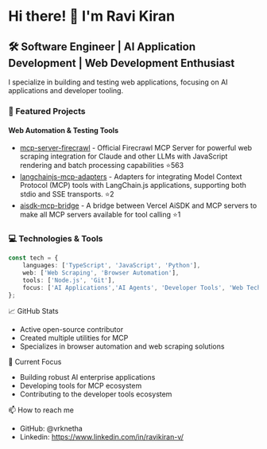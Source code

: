 # Hi there! 👋 I'm Ravi Kiran

## 🛠️ Software Engineer | AI Application Development | Web Development Enthusiast

I specialize in building and testing web applications, focusing on AI applications and developer tooling. 

### 🔭 Featured Projects

#### Web Automation & Testing Tools
- [mcp-server-firecrawl](https://github.com/mendableai/firecrawl-mcp-server) - Official Firecrawl MCP Server for powerful web scraping integration for Claude and other LLMs with JavaScript rendering and batch processing capabilities ⭐563
- [langchainjs-mcp-adapters](https://github.com/vrknetha/langchainjs-mcp-adapters) - Adapters for integrating Model Context Protocol (MCP) tools with LangChain.js applications, supporting both stdio and SSE transports. ⭐2
- [aisdk-mcp-bridge](https://github.com/vrknetha/aisdk-mcp-bridge) - A bridge between Vercel AiSDK and MCP servers to make all MCP servers available for tool calling ⭐1

### 💻 Technologies & Tools
```typescript
const tech = {
    languages: ['TypeScript', 'JavaScript', 'Python'],
    web: ['Web Scraping', 'Browser Automation'],
    tools: ['Node.js', 'Git'],
    focus: ['AI Applications','AI Agents', 'Developer Tools', 'Web Technologies']
};
```
📈 GitHub Stats
- Active open-source contributor
- Created multiple utilities for MCP
- Specializes in browser automation and web scraping solutions

🌱 Current Focus
- Building robust AI enterprise applications
- Developing tools for MCP ecosystem
- Contributing to the developer tools ecosystem

📫 How to reach me
- GitHub: @vrknetha
- Linkedin: https://www.linkedin.com/in/ravikiran-v/
